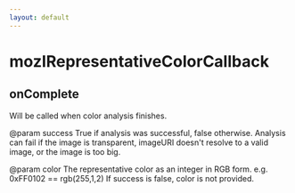 ```yaml
---
layout: default
---
```


# mozIRepresentativeColorCallback #

## onComplete ##

Will be called when color analysis finishes.

@param success
       True if analysis was successful, false otherwise.
       Analysis can fail if the image is transparent, imageURI doesn't
       resolve to a valid image, or the image is too big.

@param color
       The representative color as an integer in RGB form.
       e.g. 0xFF0102 == rgb(255,1,2)
       If success is false, color is not provided.

